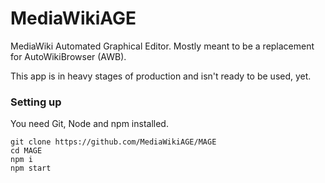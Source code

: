 # MediaWikiAGE
MediaWiki Automated Graphical Editor. Mostly meant to be a replacement for AutoWikiBrowser (AWB).

This app is in heavy stages of production and isn't ready to be used, yet.

### Setting up
You need Git, Node and npm installed.

```
git clone https://github.com/MediaWikiAGE/MAGE
cd MAGE
npm i
npm start
```